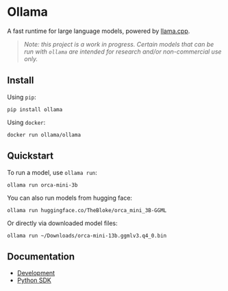 # Ollama

A fast runtime for large language models, powered by [llama.cpp](https://github.com/ggerganov/llama.cpp).

> _Note: this project is a work in progress. Certain models that can be run with `ollama` are intended for research and/or non-commercial use only._

## Install

Using `pip`:

```
pip install ollama
```

Using `docker`:

```
docker run ollama/ollama
```

## Quickstart

To run a model, use `ollama run`:

```
ollama run orca-mini-3b
```

You can also run models from hugging face:

```
ollama run huggingface.co/TheBloke/orca_mini_3B-GGML
```

Or directly via downloaded model files:

```
ollama run ~/Downloads/orca-mini-13b.ggmlv3.q4_0.bin
```

## Documentation

- [Development](docs/development.md)
- [Python SDK](docs/python.md)
